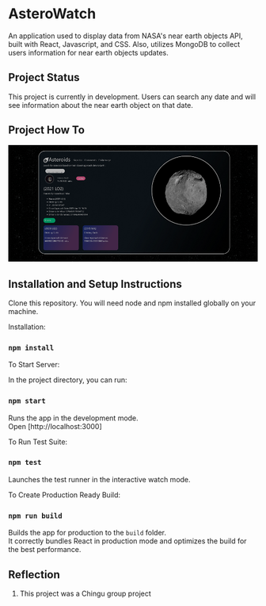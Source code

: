 # AsteroWatch

An application used to display data from NASA's near earth objects API, built with React, Javascript, and CSS. Also, utilizes MongoDB to collect users information for near earth objects updates.

## Project Status

This project is currently in development. Users can search any date and will see information about the near earth object on that date. 

## Project How To

![Start](https://github.com/chingu-voyages/v30-geckos-team-03/blob/DevelopmentBranch/space-project/src/components/images/Asteroids.png)


## Installation and Setup Instructions

Clone this repository. You will need node and npm installed globally on your machine.

Installation:

### `npm install`

To Start Server:

In the project directory, you can run:

### `npm start`

Runs the app in the development mode.\
Open [http://localhost:3000]

To Run Test Suite:

### `npm test`

Launches the test runner in the interactive watch mode.

To Create Production Ready Build:

### `npm run build`

Builds the app for production to the `build` folder.\
It correctly bundles React in production mode and optimizes the build for the best performance.

## Reflection

1) This project was a Chingu group project 
